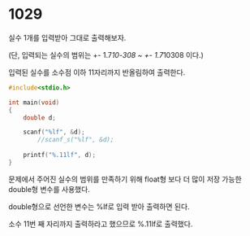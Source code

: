 # 1029

실수 1개를 입력받아 그대로 출력해보자.

(단, 입력되는 실수의 범위는 +- 1.7*10-308 ~ +- 1.7*10308 이다.)

입력된 실수를 소수점 이하 11자리까지 반올림하여 출력한다.

```c
#include<stdio.h>

int main(void)
{
	double d;

	scanf("%lf", &d);
		//scanf_s("%lf", &d);
	
	printf("%.11lf", d);
}
```
문제에서 주어진 실수의 범위를 만족하기 위해 float형 보다 더 많이 저장 가능한 double형 변수를 사용했다.

double형으로 선언한 변수는 %lf로 입력 받아 출력하면 된다.

소수 11번 째 자리까지 출력하라고 했으므로 %.11lf로 출력했다.